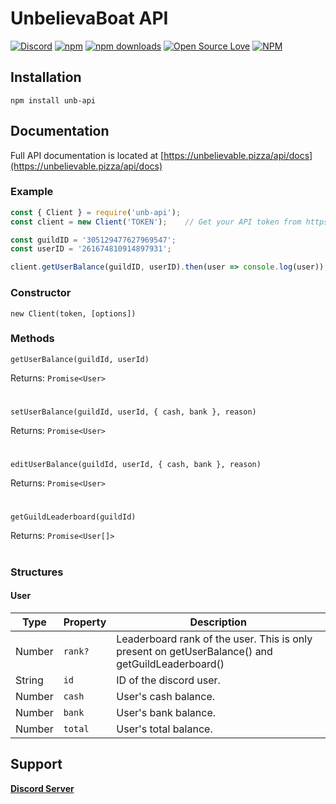 # UnbelievaBoat API

[![Discord](https://discordapp.com/api/guilds/305129477627969547/embed.png)](https://discord.gg/YMJ2dGp)
[![npm](https://img.shields.io/npm/v/npm.svg)](https://www.npmjs.com/package/unb-api)
[![npm downloads](https://img.shields.io/npm/dt/unb-api.svg?maxAge=3600)](https://www.npmjs.com/package/unb-api)
[![Open Source Love](https://badges.frapsoft.com/os/mit/mit.svg?v=102)](https://github.com/ellerbrock/open-source-badge/)
[![NPM](https://nodei.co/npm/unb-api.png?downloads=true&downloadRank=true&stars=true)](https://nodei.co/npm/unb-api/)

## Installation
`npm install unb-api`

## Documentation
Full API documentation is located at [https://unbelievable.pizza/api/docs](https://unbelievable.pizza/api/docs)

### Example
```javascript
const { Client } = require('unb-api');
const client = new Client('TOKEN');    // Get your API token from https://unbelievable.pizza/api/docs

const guildID = '305129477627969547';
const userID = '261674810914897931';

client.getUserBalance(guildID, userID).then(user => console.log(user));
```

### Constructor
`new Client(token, [options])`

### Methods
```
getUserBalance(guildId, userId)
```
Returns: `Promise<User>`
#
```
setUserBalance(guildId, userId, { cash, bank }, reason)
```
Returns: `Promise<User>`
#
```
editUserBalance(guildId, userId, { cash, bank }, reason)
```
Returns: `Promise<User>`
#
```
getGuildLeaderboard(guildId)
```
Returns: `Promise<User[]>`
#

### Structures
#### User
Type | Property | Description
--- | --- | ---
Number | `rank?` | Leaderboard rank of the user. This is only present on getUserBalance() and getGuildLeaderboard()
String | `id` | ID of the discord user.
Number | `cash` | User's cash balance.
Number | `bank` | User's bank balance.
Number | `total` | User's total balance.



## Support
[**Discord Server**](https://discord.gg/YMJ2dGp)